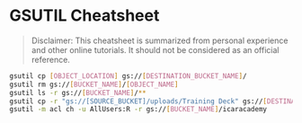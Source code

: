 # GSUTIL Cheatsheet

>Disclaimer: This cheatsheet is summarized from personal experience and other online tutorials. It should not be considered as an official reference.

```bash
gsutil cp [OBJECT_LOCATION] gs://[DESTINATION_BUCKET_NAME]/                                     # Copy object to bucket
gsutil rm gs://[BUCKET_NAME]/[OBJECT_NAME]                                                      # Delete object from bucket
gsutil ls -r gs://[BUCKET_NAME]/**                                                              # List all objects in bucket
gsutil cp -r "gs://[SOURCE_BUCKET]/uploads/Training Deck" gs://[DESTINATION_BUCKET]/uploads     # Copy folder Training Deck recursively to folder uploads
gsutil -m acl ch -u AllUsers:R -r gs://[BUCKET_NAME]/icaracademy                                # Recursively make all objects in icaracademy folder public read
```